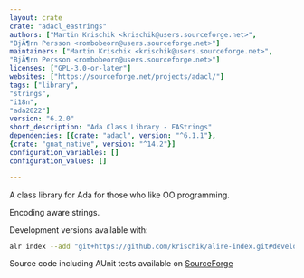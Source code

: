 ```yaml
---
layout: crate
crate: "adacl_eastrings"
authors: ["Martin Krischik <krischik@users.sourceforge.net>",
"BjÃ¶rn Persson <rombobeorn@users.sourceforge.net>"]
maintainers: ["Martin Krischik <krischik@users.sourceforge.net>",
"BjÃ¶rn Persson <rombobeorn@users.sourceforge.net>"]
licenses: ["GPL-3.0-or-later"]
websites: ["https://sourceforge.net/projects/adacl/"]
tags: ["library",
"strings",
"i18n",
"ada2022"]
version: "6.2.0"
short_description: "Ada Class Library - EAStrings"
dependencies: [{crate: "adacl", version: "^6.1.1"},
{crate: "gnat_native", version: "^14.2"}]
configuration_variables: []
configuration_values: []

---
```

A class library for Ada for those who like OO programming.

Encoding aware strings.

Development versions available with:

```sh
alr index --add "git+https://github.com/krischik/alire-index.git#develop" --name krischik
```

Source code including AUnit tests available on [SourceForge](https://git.code.sf.net/p/adacl/git)


